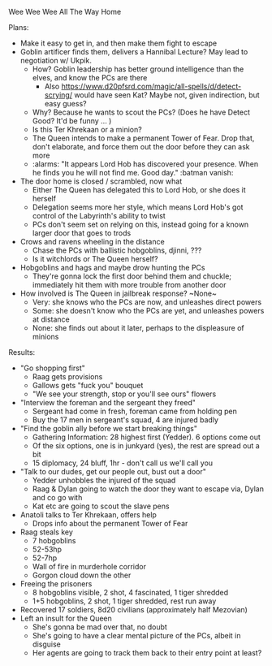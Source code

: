 Wee Wee Wee All The Way Home

Plans:
- Make it easy to get in, and then make them fight to escape
- Goblin artificer finds them, delivers a Hannibal Lecture? May lead to negotiation w/ Ukpik.
  - How? Goblin leadership has better ground intelligence than the elves, and know the PCs are there
    - Also https://www.d20pfsrd.com/magic/all-spells/d/detect-scrying/ would have seen Kat? Maybe not, given indirection, but easy guess?
  - Why? Because he wants to scout the PCs? (Does he have Detect Good? It'd be funny ... )
  - Is this Ter Khrekaan or a minion?
  - The Queen intends to make a permanent Tower of Fear. Drop that, don't elaborate, and force them out the door before they can ask more
  - :alarms: "It appears Lord Hob has discovered your presence. When he finds you he will not find me. Good day." :batman vanish:
- The door home is closed / scrambled, now what
  - Either The Queen has delegated this to Lord Hob, or she does it herself
  - Delegation seems more her style, which means Lord Hob's got control of the Labyrinth's ability to twist
  - PCs don't seem set on relying on this, instead going for a known larger door that goes to trods
- Crows and ravens wheeling in the distance
  - Chase the PCs with ballistic hobgoblins, djinni, ???
  - Is it witchlords or The Queen herself?
- Hobgoblins and hags and maybe drow hunting the PCs
  - They're gonna lock the first door behind them and chuckle; immediately hit them with more trouble from another door
- How involved is The Queen in jailbreak response? ~None~
  - Very: she knows who the PCs are now, and unleashes direct powers
  - Some: she doesn't know who the PCs are yet, and unleashes powers at distance
  - None: she finds out about it later, perhaps to the displeasure of minions



Results:
- "Go shopping first"
  - Raag gets provisions
  - Gallows gets "fuck you" bouquet
  - "We see your strength, stop or you'll see ours" flowers
- "Interview the foreman and the sergeant they freed"
  - Sergeant had come in fresh, foreman came from holding pen
  - Buy the 17 men in sergeant's squad, 4 are injured badly
- "Find the goblin ally before we start breaking things"
  - Gathering Information: 28 highest first (Yedder). 6 options come out
  - Of the six options, one is in junkyard (yes), the rest are spread out a bit
  - 15 diplomacy, 24 bluff, 1hr - don't call us we'll call you
- "Talk to our dudes, get our people out, bust out a door"
  - Yedder unhobbles the injured of the squad
  - Raag & Dylan going to watch the door they want to escape via, Dylan and co go with
  - Kat etc are going to scout the slave pens
- Anatoli talks to Ter Khrekaan, offers help
  - Drops info about the permanent Tower of Fear
- Raag steals key
  - 7 hobgoblins
  - 52-53hp
  - 52-7hp
  - Wall of fire in murderhole corridor
  - Gorgon cloud down the other
- Freeing the prisoners
  - 8 hobgoblins visible, 2 shot, 4 fascinated, 1 tiger shredded
  - 1+5 hobgoblins, 2 shot, 1 tiger shredded, rest run away
- Recovered 17 soldiers, 8d20 civilians (approximately half Mezovian)
- Left an insult for the Queen
  - She's gonna be mad over that, no doubt
  - She's going to have a clear mental picture of the PCs, albeit in disguise
  - Her agents are going to track them back to their entry point at least?
